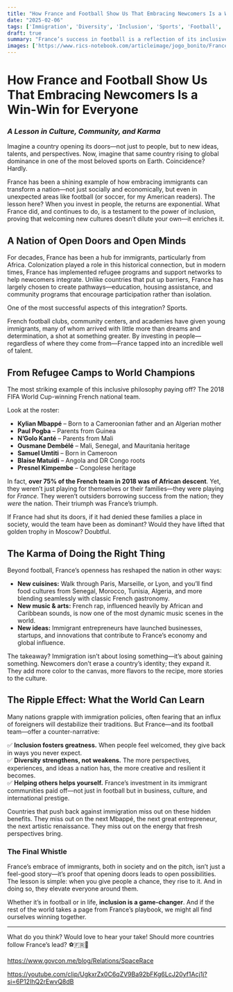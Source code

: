 ```yaml
---
title: "How France and Football Show Us That Embracing Newcomers Is a Win-Win for Everyone"
date: "2025-02-06"
tags: ['Immigration', 'Diversity', 'Inclusion', 'Sports', 'Football', 'France', 'Culture', 'Community', 'Success']
draft: true
summary: "France’s success in football is a reflection of its inclusive approach to immigration. This article explores how embracing newcomers strengthens a nation—on and off the field."
images: ['https://www.rics-notebook.com/articleimage/jogo_bonito/France.webp']
---
```


# **How France and Football Show Us That Embracing Newcomers Is a Win-Win for Everyone**  

### *A Lesson in Culture, Community, and Karma*  

Imagine a country opening its doors—not just to people, but to new ideas, talents, and perspectives. Now, imagine that same country rising to global dominance in one of the most beloved sports on Earth. Coincidence? Hardly.  

France has been a shining example of how embracing immigrants can transform a nation—not just socially and economically, but even in unexpected areas like football (or soccer, for my American readers). The lesson here? When you invest in people, the returns are exponential. What France did, and continues to do, is a testament to the power of inclusion, proving that welcoming new cultures doesn’t dilute your own—it enriches it.  

## **A Nation of Open Doors and Open Minds**  

For decades, France has been a hub for immigrants, particularly from Africa. Colonization played a role in this historical connection, but in modern times, France has implemented refugee programs and support networks to help newcomers integrate. Unlike countries that put up barriers, France has largely chosen to create pathways—education, housing assistance, and community programs that encourage participation rather than isolation.  

One of the most successful aspects of this integration? Sports.  

French football clubs, community centers, and academies have given young immigrants, many of whom arrived with little more than dreams and determination, a shot at something greater. By investing in people—regardless of where they come from—France tapped into an incredible well of talent.  

## **From Refugee Camps to World Champions**  

The most striking example of this inclusive philosophy paying off? The 2018 FIFA World Cup-winning French national team.  

Look at the roster:  
- **Kylian Mbappé** – Born to a Cameroonian father and an Algerian mother  
- **Paul Pogba** – Parents from Guinea  
- **N’Golo Kanté** – Parents from Mali  
- **Ousmane Dembélé** – Mali, Senegal, and Mauritania heritage  
- **Samuel Umtiti** – Born in Cameroon  
- **Blaise Matuidi** – Angola and DR Congo roots  
- **Presnel Kimpembe** – Congolese heritage  

In fact, **over 75% of the French team in 2018 was of African descent**. Yet, they weren’t just playing for themselves or their families—they were playing for *France*. They weren’t outsiders borrowing success from the nation; they *were* the nation. Their triumph was France’s triumph.  

If France had shut its doors, if it had denied these families a place in society, would the team have been as dominant? Would they have lifted that golden trophy in Moscow? Doubtful.  

## **The Karma of Doing the Right Thing**  

Beyond football, France’s openness has reshaped the nation in other ways:  
- **New cuisines:** Walk through Paris, Marseille, or Lyon, and you’ll find food cultures from Senegal, Morocco, Tunisia, Algeria, and more blending seamlessly with classic French gastronomy.  
- **New music & arts:** French rap, influenced heavily by African and Caribbean sounds, is now one of the most dynamic music scenes in the world.  
- **New ideas:** Immigrant entrepreneurs have launched businesses, startups, and innovations that contribute to France’s economy and global influence.  

The takeaway? Immigration isn’t about losing something—it’s about gaining something. Newcomers don’t erase a country’s identity; they expand it. They add more color to the canvas, more flavors to the recipe, more stories to the culture.  

## **The Ripple Effect: What the World Can Learn**  

Many nations grapple with immigration policies, often fearing that an influx of foreigners will destabilize their traditions. But France—and its football team—offer a counter-narrative:  

✅ **Inclusion fosters greatness.** When people feel welcomed, they give back in ways you never expect.  
✅ **Diversity strengthens, not weakens.** The more perspectives, experiences, and ideas a nation has, the more creative and resilient it becomes.  
✅ **Helping others helps yourself.** France’s investment in its immigrant communities paid off—not just in football but in business, culture, and international prestige.  

Countries that push back against immigration miss out on these hidden benefits. They miss out on the next Mbappé, the next great entrepreneur, the next artistic renaissance. They miss out on the energy that fresh perspectives bring.  

### **The Final Whistle**  

France’s embrace of immigrants, both in society and on the pitch, isn’t just a feel-good story—it’s proof that opening doors leads to open possibilities. The lesson is simple: when you give people a chance, they rise to it. And in doing so, they elevate everyone around them.  

Whether it’s in football or in life, **inclusion is a game-changer**. And if the rest of the world takes a page from France’s playbook, we might all find ourselves winning together.  

---

What do you think? Would love to hear your take! Should more countries follow France’s lead? ⚽🇫🇷💙

https://www.govcon.me/blog/Relations/SpaceRace

https://youtube.com/clip/UgkxrZx0C6qZV9Ba92bFKg6LcJ20yf1Acj1j?si=6P12IhQ2rEwvQ8dB